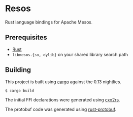 # Resos 

<!--
[![Build Status](https://travis-ci.org/ConnorDoyle/resos.png?branch=master)](https://travis-ci.org/ConnorDoyle/resos)
-->

Rust language bindings for Apache Mesos.

## Prerequisites

- [Rust](http://rust-lang.org)
- `libmesos.{so, dylib}` on your shared library search path

## Building

This project is built using [cargo](http://doc.crates.io) against the 0.13 nightlies.

```
$ cargo build
```

The initial FFI declarations were generated using
[cxx2rs](https://github.com/manuels/cxx2rs).

The protobuf code was generated using
[rust-protobuf](https://github.com/stepancheg/rust-protobuf).
